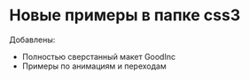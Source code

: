 # Новые примеры в папке css3

Добавлены:
* Полностью сверстанный макет GoodInc
* Примеры по анимациям и переходам
